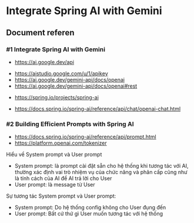 # Integrate Spring AI with Gemini

## Document referen

### #1 Integrate Spring AI with Gemini

- https://ai.google.dev/api

* https://aistudio.google.com/u/1/apikey
* https://ai.google.dev/gemini-api/docs/openai
* https://ai.google.dev/gemini-api/docs/openai#rest

- https://spring.io/projects/spring-ai

* https://docs.spring.io/spring-ai/reference/api/chat/openai-chat.html

### #2 Building Efficient Prompts with Spring AI

- https://docs.spring.io/spring-ai/reference/api/prompt.html
- https://platform.openai.com/tokenizer

Hiểu về System prompt và User prompt

- System prompt: là prompt cài đặt sẵn cho hệ thống khi tương tác với AI, thường xác định vai trò nhiệm vụ của chức năng và phân cấp cũng như là tính cách của AI để AI trả lời cho User
- User prompt: là message từ User

Sự tương tác System prompt và User prompt:

- System prompt: Do hệ thống config không cho User đụng đến
- User prompt: Bất cứ thứ gì User muốn tương tác với hệ thống
